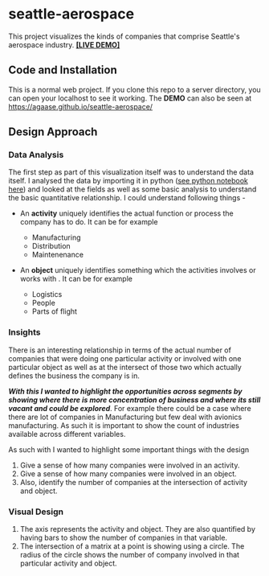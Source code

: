 # seattle-aerospace

This project visualizes the kinds of companies that comprise Seattle's aerospace industry.
**[[LIVE DEMO]](https://agaase.github.io/seattle-aerospace/)**


## Code and Installation
This is a normal web project. If you clone this repo to a server directory, you can open your localhost to see it working.
The **DEMO** can also be seen at https://agaase.github.io/seattle-aerospace/

## Design Approach

### Data Analysis
The first step as part of this visualization itself was to understand the data itself. I analysed the data by importing it in python ([see python notebook here](https://github.com/agaase/seattle-aerospace/blob/master/analysis.ipynb)) and looked at the fields as well as some basic analysis to understand the basic quantitative relationship. 
I could understand following things - 

* An **activity** uniquely identifies the actual function or process the company has to do. It can be for example
   * Manufacturing
   * Distribution
   * Maintenenance
  
* An **object** uniquely identifies something which the activities involves or works with . It can be for example
   * Logistics
   * People
   * Parts of flight
    
### Insights
There is an interesting relationship in terms of the actual number of companies that were doing one particular activity or involved with one particular object as well as at the intersect of those two which actually defines the business the company is in.

***With this I wanted to highlight the opportunities across segments by showing where there is more concentration of business and where its still vacant and could be explored***.
For example there could be a case where there are lot of companies in Manufacturing but few deal with avionics manufacturing. As such it is important to show the count of industries available across different variables.

As such with I wanted to highlight some important things with the design
1. Give a sense of how many companies were involved in an activity.
2. Give a sense of how many companies were involved in an object.
3. Also, identify the number of companies at the intersection of activity and object.

### Visual Design
1. The axis represents the activity and object. They are also quantified by having bars to show the number of companies in that variable.
2. The intersection of a matrix at a point is showing using a circle. The radius of the circle shows the number of company involved in that particular activity and object.

